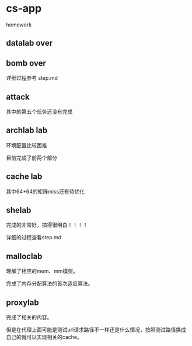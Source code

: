 # cs-app
homework



## datalab over

## bomb over

详细过程参考 step.md

## attack 

其中的第五个任务还没有完成

## archlab lab

环境配置比较困难

目前完成了前两个部分

## cache lab

其中64*64的矩阵miss还有待优化

## shelab 

完成的非常好，搞得很明白！！！！

详细的过程查看step.md

## malloclab

理解了相应的mem、mm模型。

完成了内存分配算法的首次适应算法。

## proxylab

完成了相关的内容。

但是在代理上面可能是测试url请求路径不一样还是什么情况，按照测试路径换成自己的就可以实现相关的cache。
